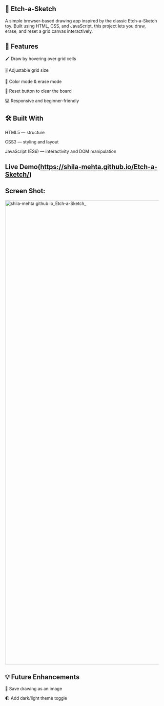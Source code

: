 ## 🎨 Etch-a-Sketch

A simple browser-based drawing app inspired by the classic Etch-a-Sketch toy.
Built using HTML, CSS, and JavaScript, this project lets you draw, erase, and reset a grid canvas interactively.

## 🌟 Features

🖌️ Draw by hovering over grid cells

🎚️ Adjustable grid size

🎨 Color mode & erase mode

🔄 Reset button to clear the board

💻 Responsive and beginner-friendly

## 🛠️ Built With

HTML5 — structure

CSS3 — styling and layout

JavaScript (ES6) — interactivity and DOM manipulation

## Live Demo(https://shila-mehta.github.io/Etch-a-Sketch/)

## Screen Shot:

<img width="1944" height="1522" alt="shila-mehta github io_Etch-a-Sketch_" src="https://github.com/user-attachments/assets/220af399-2ed0-448c-999c-b8150b70236f" />


## 💡 Future Enhancements

🧩 Save drawing as an image

🌓 Add dark/light theme toggle
